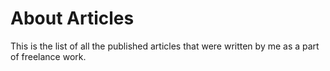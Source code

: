 # About Articles

This is the list of all the published articles that were written by me as a part of freelance work.
